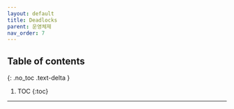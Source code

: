 ```yaml
---
layout: default
title: Deadlocks
parent: 운영체제
nav_order: 7
---
```

## Table of contents
{: .no_toc .text-delta }

1. TOC
{:toc}
---
